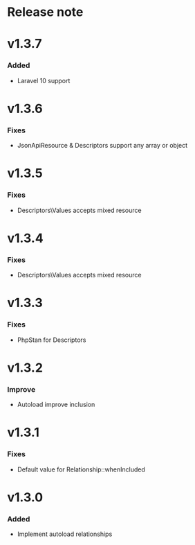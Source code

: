 Release note
============

# v1.3.7
### Added
- Laravel 10 support

# v1.3.6
### Fixes
- JsonApiResource & Descriptors support any array or object

# v1.3.5
### Fixes
- Descriptors\Values accepts mixed resource

# v1.3.4
### Fixes
- Descriptors\Values accepts mixed resource

# v1.3.3
### Fixes
- PhpStan for Descriptors

# v1.3.2
### Improve
- Autoload improve inclusion

# v1.3.1
### Fixes
- Default value for Relationship::whenIncluded

# v1.3.0
### Added
- Implement autoload relationships
